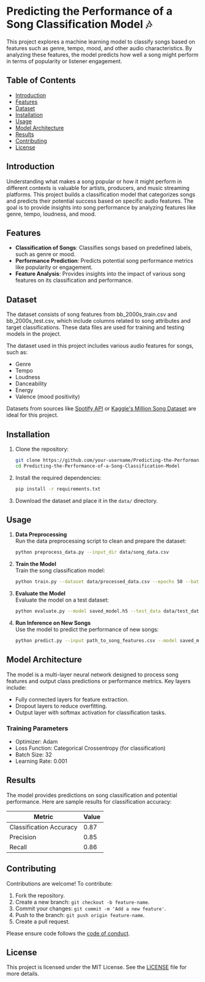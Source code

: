 # Predicting the Performance of a Song Classification Model 🎶

This project explores a machine learning model to classify songs based on features such as genre, tempo, mood, and other audio characteristics. By analyzing these features, the model predicts how well a song might perform in terms of popularity or listener engagement.

## Table of Contents

- [Introduction](#introduction)
- [Features](#features)
- [Dataset](#dataset)
- [Installation](#installation)
- [Usage](#usage)
- [Model Architecture](#model-architecture)
- [Results](#results)
- [Contributing](#contributing)
- [License](#license)

## Introduction

Understanding what makes a song popular or how it might perform in different contexts is valuable for artists, producers, and music streaming platforms. This project builds a classification model that categorizes songs and predicts their potential success based on specific audio features. The goal is to provide insights into song performance by analyzing features like genre, tempo, loudness, and mood.

## Features

- **Classification of Songs**: Classifies songs based on predefined labels, such as genre or mood.
- **Performance Prediction**: Predicts potential song performance metrics like popularity or engagement.
- **Feature Analysis**: Provides insights into the impact of various song features on its classification and performance.

## Dataset

The dataset consists of song features from bb_2000s_train.csv and bb_2000s_test.csv, which include columns related to song attributes and target classifications. These data files are used for training and testing models in the project.

The dataset used in this project includes various audio features for songs, such as:

- Genre
- Tempo
- Loudness
- Danceability
- Energy
- Valence (mood positivity)

Datasets from sources like [Spotify API](https://developer.spotify.com/documentation/web-api/) or [Kaggle's Million Song Dataset](https://www.kaggle.com/datasets/zusmani/spotify-dataset-19212020-160k-tracks) are ideal for this project. 

## Installation

1. Clone the repository:
   ```bash
   git clone https://github.com/your-username/Predicting-the-Performance-of-a-Song-Classification-Model.git
   cd Predicting-the-Performance-of-a-Song-Classification-Model
   ```

2. Install the required dependencies:
   ```bash
   pip install -r requirements.txt
   ```

3. Download the dataset and place it in the `data/` directory.

## Usage

1. **Data Preprocessing**  
   Run the data preprocessing script to clean and prepare the dataset:
   ```bash
   python preprocess_data.py --input_dir data/song_data.csv
   ```

2. **Train the Model**  
   Train the song classification model:
   ```bash
   python train.py --dataset data/processed_data.csv --epochs 50 --batch_size 32
   ```

3. **Evaluate the Model**  
   Evaluate the model on a test dataset:
   ```bash
   python evaluate.py --model saved_model.h5 --test_data data/test_data.csv
   ```

4. **Run Inference on New Songs**  
   Use the model to predict the performance of new songs:
   ```bash
   python predict.py --input path_to_song_features.csv --model saved_model.h5
   ```

## Model Architecture

The model is a multi-layer neural network designed to process song features and output class predictions or performance metrics. Key layers include:

- Fully connected layers for feature extraction.
- Dropout layers to reduce overfitting.
- Output layer with softmax activation for classification tasks.

### Training Parameters

- Optimizer: Adam
- Loss Function: Categorical Crossentropy (for classification)
- Batch Size: 32
- Learning Rate: 0.001

## Results

The model provides predictions on song classification and potential performance. Here are sample results for classification accuracy:

| Metric          | Value      |
|-----------------|------------|
| Classification Accuracy | 0.87      |
| Precision       | 0.85       |
| Recall          | 0.86       |

## Contributing

Contributions are welcome! To contribute:

1. Fork the repository.
2. Create a new branch: `git checkout -b feature-name`.
3. Commit your changes: `git commit -m 'Add a new feature'`.
4. Push to the branch: `git push origin feature-name`.
5. Create a pull request.

Please ensure code follows the [code of conduct](CODE_OF_CONDUCT.md).

## License

This project is licensed under the MIT License. See the [LICENSE](LICENSE) file for more details.
